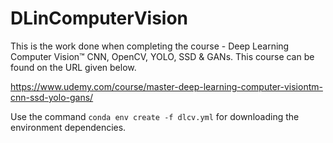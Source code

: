 # DLinComputerVision

This is the work done when completing the course - Deep Learning Computer Vision™ CNN, OpenCV, YOLO, SSD & GANs. This course can be found on the URL given below. 

https://www.udemy.com/course/master-deep-learning-computer-visiontm-cnn-ssd-yolo-gans/

Use the command ```conda env create -f dlcv.yml``` for downloading the environment dependencies.
